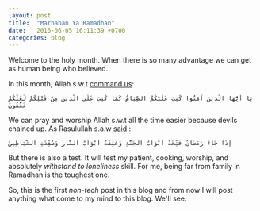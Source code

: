 ```yaml
---
layout: post
title:  "Marhaban Ya Ramadhan"
date:   2016-06-05 16:11:39 +0700
categories: blog
---
```

Welcome to the holy month. When there is so many advantage we can get as human being who believed.

In this month, Allah s.w.t [command us](http://quran.com/2/183):

```
يَا أَيُّهَا الَّذِينَ آمَنُوا كُتِبَ عَلَيْكُمُ الصِّيَامُ كَمَا كُتِبَ عَلَى الَّذِينَ مِنْ قَبْلِكُمْ لَعَلَّكُمْ تَتَّقُونَ
```

We can pray and worship Allah s.w.t all the time easier because devils chained up. As Rasulullah s.a.w [said](http://sunnah.com/bukhari/59/86) :

```
إِذَا جَاءَ رَمَضَانُ فُتِّحَتْ أَبْوَابُ الْجَنَّةِ وَغُلِّقَتْ أَبْوَابُ النَّارِ وَصُفِّدَتِ الشَّيَاطِينُ
```

But there is also a test. It will test my patient, cooking, worship, and absolutely *withstand to loneliness* skill. For me, being far from family in Ramadhan is the toughest one.

So, this is the first *non-tech* post in this blog and from now I will post anything what come to my mind to this blog. We'll see.
